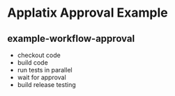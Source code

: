 # Applatix Approval Example

## example-workflow-approval

* checkout code
* build code
* run tests in parallel
* wait for approval
* build release testing

